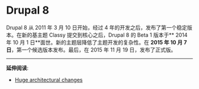 # Drupal 8

Drupal 8 从 2011 年 3 月 10 日开始，经过 4 年的开发之后，发布了第一个稳定版本。在新的基主题 Classy 提交到核心之后，Drupal 8 的 Beta 1 版本于** 2014 年 10 月 1 日**面世。新的主题层降低了主题开发的复杂性。在 **2015 年 10 月 7 日**，第一个候选版本发布。最后，在 2015 年 11 月 19 日，发布了正式版。
***

**延伸阅读**:

- [Huge architectural changes](http://buytaert.net/why-the-big-architectural-changes-in-drupal-8)